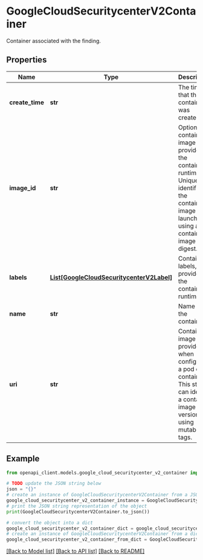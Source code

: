 # GoogleCloudSecuritycenterV2Container

Container associated with the finding.

## Properties

Name | Type | Description | Notes
------------ | ------------- | ------------- | -------------
**create_time** | **str** | The time that the container was created. | [optional] 
**image_id** | **str** | Optional container image ID, if provided by the container runtime. Uniquely identifies the container image launched using a container image digest. | [optional] 
**labels** | [**List[GoogleCloudSecuritycenterV2Label]**](GoogleCloudSecuritycenterV2Label.md) | Container labels, as provided by the container runtime. | [optional] 
**name** | **str** | Name of the container. | [optional] 
**uri** | **str** | Container image URI provided when configuring a pod or container. This string can identify a container image version using mutable tags. | [optional] 

## Example

```python
from openapi_client.models.google_cloud_securitycenter_v2_container import GoogleCloudSecuritycenterV2Container

# TODO update the JSON string below
json = "{}"
# create an instance of GoogleCloudSecuritycenterV2Container from a JSON string
google_cloud_securitycenter_v2_container_instance = GoogleCloudSecuritycenterV2Container.from_json(json)
# print the JSON string representation of the object
print(GoogleCloudSecuritycenterV2Container.to_json())

# convert the object into a dict
google_cloud_securitycenter_v2_container_dict = google_cloud_securitycenter_v2_container_instance.to_dict()
# create an instance of GoogleCloudSecuritycenterV2Container from a dict
google_cloud_securitycenter_v2_container_from_dict = GoogleCloudSecuritycenterV2Container.from_dict(google_cloud_securitycenter_v2_container_dict)
```
[[Back to Model list]](../README.md#documentation-for-models) [[Back to API list]](../README.md#documentation-for-api-endpoints) [[Back to README]](../README.md)


